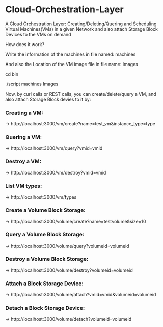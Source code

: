Cloud-Orchestration-Layer
=========================

A Cloud Orchestration Layer: Creating/Deleting/Quering and Scheduling Virtual Machines(VMs) in a given Network and also attach Storage Block Devices to the VMs on demand

How does it work?

Write the information of the machines in file named: machines

And also the Location of the VM image file in file name: Images

cd bin

./script machines Images


Now, by curl calls or REST calls, you can create/delete/query a VM, and also attach Storage Block devies to it by:
<h3>
Creating a VM:
</h3>

-> http://localhost:3000/vm/create?name=test_vm&instance_type=type

<h3>
Quering a VM:
</h3>

-> http://localhost:3000/vm/query?vmid=vmid

<h3>
Destroy a VM:
</h3>

-> http://localhost:3000/vm/destroy?vmid=vmid

<h3>
List VM types:
</h3>

-> http://localhost:3000/vm/types

<h3>
Create a Volume Block Storage:
</h3>

-> http://localhost:3000/volume/create?name=test­volume&size=10

<h3>
Query a Volume Block Storage:
</h3>

-> http://localhost:3000/volume/query?volumeid=volumeid

<h3>
Destroy a Volume Block Storage:
</h3>

-> http://localhost:3000/volume/destroy?volumeid=volumeid

<h3>
Attach a Block Storage Device:
</h3>
-> http://localhost:3000/volume/attach?vmid=vmid&volumeid=volumeid

<h3>
Detach a Block Storage Device:
</h3>

-> http://localhost:3000/volume/detach?volumeid=volumeid
